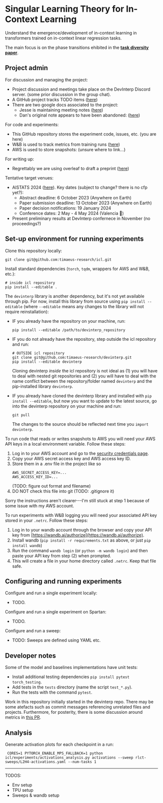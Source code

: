 Singular Learning Theory for In-Context Learning
================================================

Understand the emergence/development of in-context learning in transformers
trained on in-context linear regression tasks.

The main focus is on the phase transitions ehibited in the
[**task diversity paper**](https://arxiv.org/abs/2306.15063).

Project admin
-------------

For discussion and managing the project:

* Project discussion and meetings take place on the DevInterp Discord server.
  (some prior discussion in the group chat).
* A GitHub project tracks TODO items
  ([here](https://github.com/orgs/timaeus-research/projects/2/views/3))
* There are two google docs associated to the project:
  * Jesse is maintaining meeting notes
    ([here](https://docs.google.com/document/d/1yQmCNlIql18TYX--9CAgmI1kxcnVe1kpymadifK6wy4/edit))
  * Dan's original note appears to have been abandoned:
    ([here](https://docs.google.com/document/d/1S4kBVFhlQBVRrdMrhRZz_4BS5N2_ef9HA051rKM7nCE/edit))

For code and experiments:

* This GitHub repository stores the experiment code, issues, etc.
  (you are here)
* W&B is used to track metrics from training runs
  ([here](https://wandb.ai/devinterp/icl))
* AWS is used to store snapshots:
  (unsure where to link...)

For writing up:

* Regrettably we are using overleaf to draft a preprint
  ([here](https://www.overleaf.com/project/64ee6fc2297aa3dfc799310a))

Tentative target venues:

* AISTATS 2024 ([here](http://aistats.org/aistats2024/)).
  Key dates (subject to change? there is no cfp yet?):
  * Abstract deadline:               6 October 2023 (Anywhere on Earth)
  * Paper submission deadline:      13 October 2023 (Anywhere on Earth)
  * Paper decision notifications:   19 January 2024
  * Conference dates:                2 May - 4 May 2024 (Valencia 💪)
* Present preliminary results at DevInterp confernece in November
  (no proceedings?)


Set-up environment for running experiments
------------------------------------------

Clone this repository locally:

```
git clone git@github.com:timaeus-research/icl.git
```

Install standard dependencies (`torch`, `tqdm`, wrappers for AWS and W&B,
etc.):

```
# inside icl repository
pip install --editable .
```

The `devinterp` library is another dependency, but it's not yet available
through pip.
For now, install this library from source using `pip install --editable`
(where `--editable` means any changes to the library will not require
reinstallation):

* IF you already have the repository on your machine, run:
  ```
  pip install --editable /path/to/devinterp_repository
  ```

* IF you do not already have the repository, step outside the icl repository
  and run:
  ```
  # OUTSIDE icl repository
  git clone git@github.com:timaeus-research/devinterp.git
  pip install --editable devinterp
  ```
  Cloning devinterp *inside* the icl repository is not ideal as (1) you will
  have to deal with nested git repositories and (2) you will have to deal
  with the name conflict between the repository/folder named `devinterp` and
  the pip-installed library `devinterp`.

* IF you already have cloned the devinterp library and installed with
  `pip install --editable`, but now you want to update to the latest source,
  go into the devinterp repository on your machine and run:
  ```
  git pull
  ```
  The changes to the source should be reflected next time you
  `import devinterp`.

To run code that reads or writes snapshots to AWS you will need your AWS API
keys in a local environment variable. Follow these steps:

1. Log in to your AWS account and go to the
   [security credentials page](https://us-east-1.console.aws.amazon.com/iamv2/home#/security_credentials).
2. Copy your AWS secret access key and AWS access key ID.
3. Store them in a .env file in the project like so
   ```
   AWS_SECRET_ACCESS_KEY=...
   AWS_ACCESS_KEY_ID=...
   ```
   (TODO: figure out format and filename)
4. DO NOT check this file into git
   (TODO: .gitignore it)

Sorry the instructions aren't clearer---I'm still stuck at step 1 because of
some issue with my AWS account.

To run experiments with W&B logging you will need your associated API key
stored in your `.netrc`. Follow these steps:

1. Log in to your wandb account through the browser and copy your API
   key from [https://wandb.ai/authorize](https://wandb.ai/authorize).
2. Install wandb (`pip install -r requirements.txt` as above, or just
   `pip install wandb`)
3. Run the command `wandb login` (or `python -m wandb login`) and then
   paste your API key from step (2) when prompted.
4. This will create a file in your home directory called `.netrc`.
   Keep that file safe.

Configuring and running experiments
-----------------------------------

Configure and run a single experiment locally:

* TODO.

Configure and run a single experiment on Spartan:

* TODO.

Configure and run a sweep:

* TODO: Sweeps are defined using YAML etc.


Developer notes
---------------

Some of the model and baselines implementations have unit tests:

* Install additional testing dependencies `pip install pytest torch_testing`.
* Add tests in the `tests` directory (name the script `test_*.py`).
* Run the tests with the command `pytest`.


Work in this repository initially started in the devinterp repo. There may be
some atefacts such as commit messages referencing unrelated files and
projects.
Furthermore, for posterity, there is some discussion around metrics in
[this PR](https://github.com/timaeus-research/devinterp/pull/2).


Analysis
--------


Generate activation plots for each checkpoint in a run:

```
 CORES=1 PYTORCH_ENABLE_MPS_FALLBACK=1 python icl/experiments/activations_analysis.py activations --sweep rlct-sweeps/L2H4-activations.yaml --num-tasks 1 
```



---

TODOS: 

- Env setup
- TPU setup
- Sweeps & wandb setup